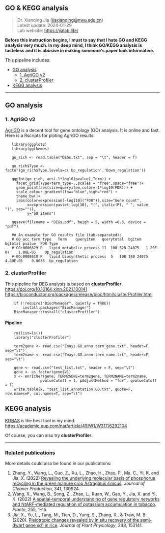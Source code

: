 ## GO & KEGG analysis

> Dr. Xianqing Jia (jiaxianqing@nwu.edu.cn)   
> Latest update: 2024-01-29   
> Lab website: https://jialab.life/   

**Before this instruction begins, I must to say that I hate GO and KEGG analysis very much. In my deep mind, I think GO/KEGG analysis is tasteless and it is abusive in making someone's paper look informative.**

This pipeline includes:
+ [GO analysis](#go-analysis)   
    + [1. AgriGO v2](#1-agrigo-v2)   
    + [2. clusterProfiler](#2-clusterprofiler)   
+ [KEGG analysis](#kegg-analysis)   

---
## GO analysis
### 1. AgriGO v2
[AgriGO](http://systemsbiology.cau.edu.cn/agriGOv2/) is a decent tool for gene ontology (GO) analysis. It is online and fast. Here is a Rscripts for ploting AgriGO results:
```
   library(ggplot2)
   library(ggthemes)

   go_rich <- read.table("DEGs.txt", sep = "\t", header = T)

   go_rich$Type <- factor(go_rich$Type,levels=c('Up_regulation','Down_regulation'))
   
   ggplot(go_rich, aes(-1*log10(pvalue),Term)) +
     facet_grid(Type+term_type~.,scales = "free",space="free")+
     geom_point(aes(size=queryitem,color=-1*log10(FDR))) +
     scale_colour_gradient(low="blue",high="red") +
     theme_bw()+
     labs(color=expression(-log[10]("FDR")),size="Gene count",
          x=expression(paste(-log[10], "(", italic(P), " ", value, ")", sep="")), 
          y="GO items")
   
   ggsave(filename = "DEGs.pdf", heigh = 5, width =6.5, device = "pdf")

   ## An example for GO results file (tab-separated):
   # GO_acc	term_type	Term	queryitem	querytotal	bgitem	bgtotal	pvalue	FDR	Type
   # GO:0006629	P	lipid metabolic process	11	108	528	24075	1.20E-07	1.80E-05	Up_regulation
   # GO:0008610	P	lipid biosynthetic process	5	108	180	24075	4.80E-05	0.0035	Up_regulation
```


### 2. clusterProfiler
This pipeline for DEG analysis is based on **clusterProfiler**.   
https://doi.org/10.1016/j.xinn.2021.100141   
https://bioconductor.org/packages/release/bioc/html/clusterProfiler.html

```
    if (!require("BiocManager", quietly = TRUE))
        install.packages("BiocManager")
    BiocManager::install("clusterProfiler")
```

#### Pipeline
```
    rm(list=ls())
    library("clusterProfiler")

    term2gene <- read.csv("Zmays.GO.anno.term_gene.txt", header=F, sep="\t")
    term2name <- read.csv("Zmays.GO.anno.term_name.txt", header=F, sep="\t")

    gene <- read.csv("test_list.txt", header = F, sep="\t")
    gene <- as.factor(gene$V1)
    x <- enricher(gene, TERM2GENE=term2gene, TERM2NAME=term2name,
                pvalueCutoff = 1, pAdjustMethod = "fdr", qvalueCutoff = 1)
    write.table(x, "test_list.annotation.GO.txt", quote=F, row.names=F, col.names=T, sep="\t")
```

## KEGG analysis
[KOBAS](http://kobas.cbi.pku.edu.cn) is the best tool in my mind.   
https://academic.oup.com/nar/article/49/W1/W317/6292104

Of course, you can also try **clusterProfiler**.

---
### Related publications
More details could also be found in our publications:
1. Zhang, Y., Wang, L., Guo, Z., Xu, L., Zhao, H., Zhao, P., Ma, C., Yi, K. and Jia, X. (2022) [Revealing the underlying molecular basis of phosphorus recycling in the green manure crop Astragalus sinicus](https://www.sciencedirect.com/science/article/pii/S0959652622005625). *Journal of Cleaner Production*, 341, 130924.
2. Wang, X., Wang, B., Song, Z., Zhao, L., Ruan, W., Gao, Y., Jia, X. and Yi, K. (2022) [A spatial–temporal understanding of gene regulatory networks and NtARF-mediated regulation of potassium accumulation in tobacco](https://link.springer.com/article/10.1007/s00425-021-03790-2). *Planta*, 255, 1–15. 
3. Jia, X., Yu, L., Tang, M., Tian, D., Yang, S., Zhang, X., & Traw, M. B. (2020). [Pleiotropic changes revealed by in situ recovery of the semi-dwarf gene sd1 in rice](http://www.sciencedirect.com/science/article/pii/S0176161720300298). *Journal of Plant Physiology*, 248, 153141.

